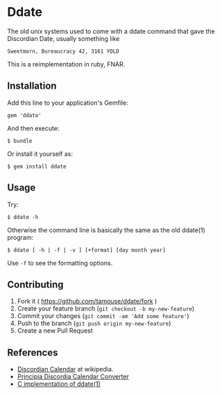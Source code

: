 # Ddate

The old unix systems used to come with a ddate command that gave the
Discordian Date, usually something like

    Sweetmorn, Bureaucracy 42, 3161 YOLD

This is a reimplementation in ruby, FNAR.

## Installation

Add this line to your application's Gemfile:

    gem 'ddate'

And then execute:

    $ bundle

Or install it yourself as:

    $ gem install ddate

## Usage

Try:

    $ ddate -h

Otherwise the command line is basically the same as the old ddate(1) program:

    $ ddate [ -h | -f | -v ] [+format] [day month year]

Use `-f` to see the formatting options.

## Contributing

1. Fork it ( https://github.com/tamouse/ddate/fork )
2. Create your feature branch (`git checkout -b my-new-feature`)
3. Commit your changes (`git commit -am 'Add some feature'`)
4. Push to the branch (`git push origin my-new-feature`)
5. Create a new Pull Request

## References

* [Discordian Calendar](https://en.wikipedia.org/wiki/Discordian_calendar) at wikipedia.
* [Principia Discordia Calendar Converter](http://principiadiscordia.com/book/41.php)
* [C implementation of ddate(1)](https://github.com/bo0ts/ddate)

